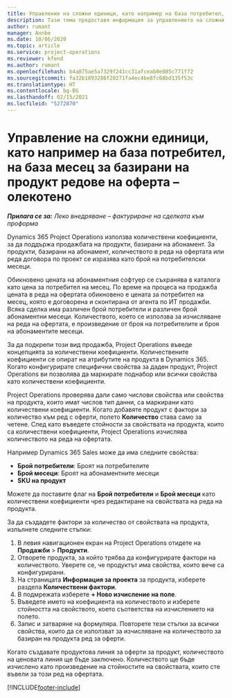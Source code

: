 ```yaml
---
title: Управление на сложни единици, като например на база потребител, на база месец за базирани на продукт редове на оферта – олекотено
description: Тази тема предоставя информация за управлението на сложни единици за базирани на проект редове на оферта.
author: rumant
manager: Annbe
ms.date: 10/06/2020
ms.topic: article
ms.service: project-operations
ms.reviewer: kfend
ms.author: rumant
ms.openlocfilehash: b4a075ae5a7329f241cc31afceab0e085c771f72
ms.sourcegitcommit: fa32b1893286f20271fa4ec4be8fc68bd135f53c
ms.translationtype: HT
ms.contentlocale: bg-BG
ms.lasthandoff: 02/15/2021
ms.locfileid: "5272870"
---
```

# <a name="managing-complex-units-such-as-per-user-per-month-for-product-based-quote-lines---lite"></a>Управление на сложни единици, като например на база потребител, на база месец за базирани на продукт редове на оферта – олекотено

_**Прилага се за:** Леко внедряване – фактуриране на сделката към проформа_

Dynamics 365 Project Operations използва количествени коефициенти, за да поддържа продажбата на продукти, базирани на абонамент. За продукти, базирани на абонамент, количеството в реда на офертата или реда договора по проект се изразява като брой на потребителски месеци.

Обикновено цената на абонаментния софтуер се съхранява в каталога като цена за потребител на месец. По време на процеса на продажба цената в реда на офертата обикновено е цената за потребител на месец, която е договорена и сконтирана от агента по ИТ продажби. Всяка сделка има различен брой потребители и различен брой абонаментни месеци. Количеството, което се използва за изчисляване на реда на офертата, е произведение от броя на потребителите и броя на абонаментите месеци.

За да подкрепи този вид продажба, Project Operations въведе концепцията за количествени коефициенти. Количествените коефициенти се опират на атрибутите на продукта в Dynamics 365. Когато конфигурирате специфични свойства за даден продукт, Project Operations ви позволява да маркирате поднабор или всички свойства като количествени коефициенти.

Project Operations проверява дали само числови свойства или свойства на продукта, които имат числов тип данни, са маркирани като количествени коефициенти. Когато добавяте продукт с фактори за количество към ред с оферти, полето **Количество** става само за четене. След като въведете стойности за свойствата на продукта, които са количествени коефициенти, Project Operations изчислява количеството на реда на офертата.

Например Dynamics 365 Sales може да има следните свойства:

- **Брой потребители**: Броят на потребителите
- **Брой месеци**: Броят на абонаментните месеци
- **SKU на продукт**

Можете да поставите флаг на **Брой потребители** и **Брой месеци** като количествени коефициенти чрез редактиране на свойствата на реда на продукта.

За да създадете фактори за количество от свойствата на продукта, изпълнете следните стъпки:

1. В левия навигационен екран на Project Operations отидете на **Продажби** > **Продукти**.
2. Отворете продукта, за който трябва да конфигурирате фактори на количеството. Уверете се, че продуктът има свойства, които вече са конфигурирани.
3. На страницата **Информация за проекта** за продукта, изберете раздела **Количествени фактори**.
4. В подмрежата изберете **+ Ново изчисление на поле**.
5. Въведете името на коефициента на количеството и изберете стойността на свойството, което съответства на изчислението на полето.
6. Запис и затваряне на формуляра. Повторете тези стъпки за всички свойства, които да се използват за изчисляване на количеството за базиран на продукта ред за оферти.

Когато създавате продуктова линия за оферти за продукт, количеството на ценовата линия ще бъде заключено. Количеството ще бъде изчислено като произведение на стойностите на свойствата, които сте въвели за този ред на офертата.


[!INCLUDE[footer-include](../../includes/footer-banner.md)]